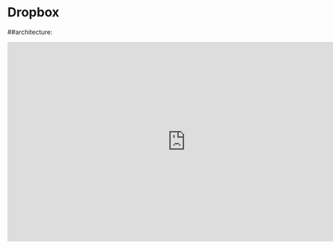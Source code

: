 # Dropbox
##architecture:
<iframe style="border:none" width="800" height="450" src="https://whimsical.com/embed/LLDUdZFKMPivzXjffSHSkv@7YNFXnKbZA9dxLukQZrch"></iframe>
